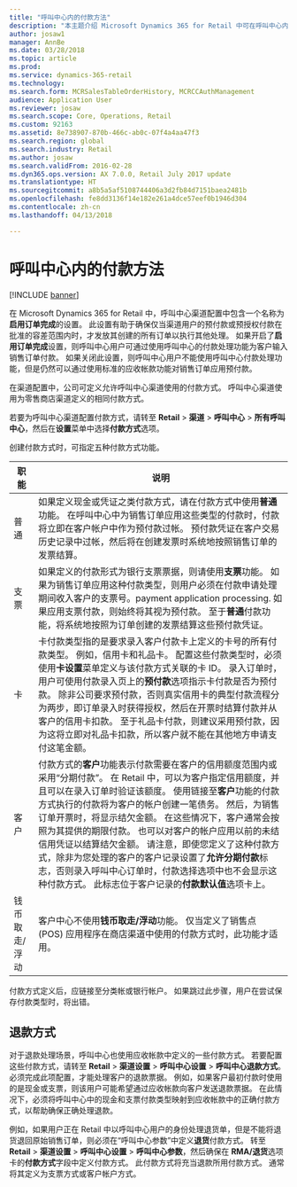 ```yaml
---
title: "呼叫中心内的付款方法"
description: "本主题介绍 Microsoft Dynamics 365 for Retail 中可在呼叫中心内使用的各种付款方式。"
author: josaw1
manager: AnnBe
ms.date: 03/28/2018
ms.topic: article
ms.prod: 
ms.service: dynamics-365-retail
ms.technology: 
ms.search.form: MCRSalesTableOrderHistory, MCRCCAuthManagement
audience: Application User
ms.reviewer: josaw
ms.search.scope: Core, Operations, Retail
ms.custom: 92163
ms.assetid: 8e738907-870b-466c-ab0c-07f4a4aa47f3
ms.search.region: global
ms.search.industry: Retail
ms.author: josaw
ms.search.validFrom: 2016-02-28
ms.dyn365.ops.version: AX 7.0.0, Retail July 2017 update
ms.translationtype: HT
ms.sourcegitcommit: a8b5a5af5108744406a3d2fb84d7151baea2481b
ms.openlocfilehash: fe8dd3136f14e182e261a4dce57eef0b1946d304
ms.contentlocale: zh-cn
ms.lasthandoff: 04/13/2018

---
```


# <a name="payment-methods-in-a-call-center"></a>呼叫中心内的付款方法

[!INCLUDE [banner](includes/banner.md)]

在 Microsoft Dynamics 365 for Retail 中，呼叫中心渠道配置中包含一个名称为**启用订单完成**的设置。 此设置有助于确保仅当渠道用户的预付款或预授权付款在批准的容差范围内时，才发放其创建的所有订单以执行其他处理。 如果开启了**启用订单完成**设置，则呼叫中心用户可通过使用呼叫中心的付款处理功能为客户输入销售订单付款。 如果关闭此设置，则呼叫中心用户不能使用呼叫中心付款处理功能，但是仍然可以通过使用标准的应收帐款功能对销售订单应用预付款。

在渠道配置中，公司可定义允许呼叫中心渠道使用的付款方式。 呼叫中心渠道使用为零售商店渠道定义的相同付款方式。

若要为呼叫中心渠道配置付款方式，请转至 **Retail** \> **渠道** \> **呼叫中心** \> **所有呼叫中心**，然后在**设置**菜单中选择**付款方式**选项。

创建付款方式时，可指定五种付款方式功能。

| 职能            | 说明 |
|---------------------|-------------|
| 普通              | 如果定义现金或凭证之类付款方式，请在付款方式中使用**普通**功能。 在呼叫中心中为销售订单应用这些类型的付款时，付款将立即在客户帐户中作为预付款过帐。 预付款凭证在客户交易历史记录中过帐，然后将在创建发票时系统地按照销售订单的发票结算。 |
| 支票               | 如果定义的付款形式为银行支票票据，则请使用**支票**功能。 如果为销售订单应用这种付款类型，则用户必须在付款申请处理期间收入客户的支票号。payment application processing. 如果应用支票付款，则始终将其视为预付款。 至于**普通**付款功能，将系统地按照为订单创建的发票结算这些预付款凭证。 |
| 卡               | 卡付款类型指的是要求录入客户付款卡上定义的卡号的所有付款类型。 例如，信用卡和礼品卡。 配置这些付款类型时，必须使用**卡设置**菜单定义与该付款方式关联的卡 ID。 录入订单时，用户可使用付款录入页上的**预付款**选项指示卡付款是否为预付款。 除非公司要求预付款，否则真实信用卡的典型付款流程分为两步，即订单录入时获得授权，然后在开票时结算付款并从客户的信用卡扣款。 至于礼品卡付款，则建议采用预付款，因为这将立即对礼品卡扣款，所以客户就不能在其他地方申请支付这笔金额。 |
| 客户            | 付款方式的**客户**功能表示付款需要在客户的信用额度范围内或采用“分期付款”。 在 Retail 中，可以为客户指定信用额度，并且可以在录入订单时验证该额度。 使用链接至**客户**功能的付款方式执行的付款将为客户的帐户创建一笔债务。 然后，为销售订单开票时，将显示结欠金额。 在这些情况下，客户通常会按照为其提供的期限付款。 也可以对客户的帐户应用以前的未结信用凭证以结算结欠金额。 请注意，即使您定义了这种付款方式，除非为您处理的客户的客户记录设置了**允许分期付款**标志，否则录入呼叫中心订单时，付款选择选项中也不会显示这种付款方式。 此标志位于客户记录的**付款默认值**选项卡上。 |
| 钱币取走/浮动 | 客户中心不使用**钱币取走/浮动**功能。 仅当定义了销售点 (POS) 应用程序在商店渠道中使用的付款方式时，此功能才适用。 |

付款方式定义后，应链接至分类帐或银行帐户。 如果跳过此步骤，用户在尝试保存付款类型时，将出错。

## <a name="refund-payment-methods"></a>退款方式

对于退款处理场景，呼叫中心也使用应收帐款中定义的一些付款方式。 若要配置这些付款方式，请转至 **Retail** \> **渠道设置** \> **呼叫中心设置** \> **呼叫中心退款方式**。 必须完成此项配置，才能处理客户的退款票据。 例如，如果客户最初付款时使用的是现金或支票，则该用户可能希望通过应收帐款向客户发送退款票据。 在此情况下，必须将呼叫中心中的现金和支票付款类型映射到应收帐款中的正确付款方式，以帮助确保正确处理退款。

例如，如果用户正在 Retail 中以呼叫中心用户的身份处理退货单，但是不能将退货退回原始销售订单，则必须在“呼叫中心参数”中定义**退货**付款方式。 转至 **Retail** \> **渠道设置** \> **呼叫中心设置** \> **呼叫中心参数**，然后确保在 **RMA/退货**选项卡的**付款方式**字段中定义付款方式。 此付款方式将充当退款所用付款方式。 通常将其定义为支票方式或客户帐户方式。

